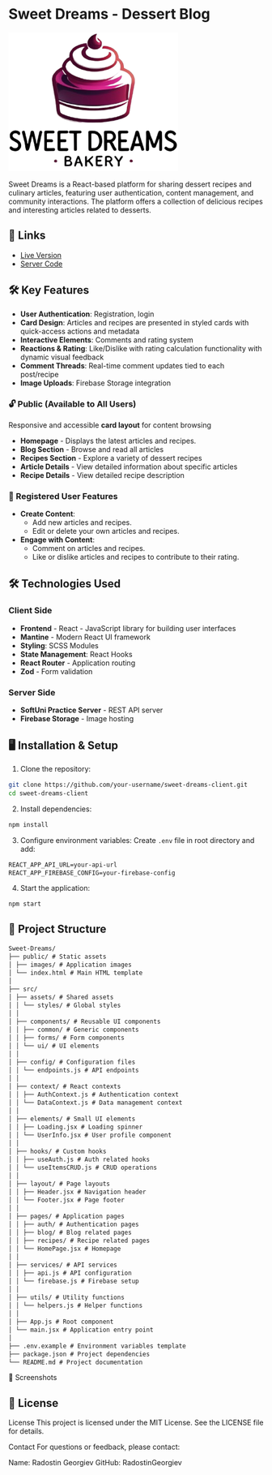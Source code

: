 # Sweet Dreams - Dessert Blog

![Sweet Dreams Logo](/public/images/logo1.png)

Sweet Dreams is a React-based platform for sharing dessert recipes and culinary articles, featuring user authentication, content management, and community interactions. The platform offers a collection of delicious recipes and interesting articles related to desserts.

## 🔗 Links

- [Live Version](https://sweet-dreams-react.netlify.app/)
- [Server Code](https://github.com/RadostinGeorgiev/sweet-dreams-server)

## 🛠 Key Features

- **User Authentication**: Registration, login
- **Card Design**: Articles and recipes are presented in styled cards with quick-access actions and metadata
- **Interactive Elements**: Comments and rating system
- **Reactions & Rating**: Like/Dislike with rating calculation functionality with dynamic visual feedback
- **Comment Threads**: Real-time comment updates tied to each post/recipe
- **Image Uploads**: Firebase Storage integration

### 🔓 Public (Available to All Users)

Responsive and accessible **card layout** for content browsing

- **Homepage** - Displays the latest articles and recipes.
- **Blog Section** - Browse and read all articles
- **Recipes Section** - Explore a variety of dessert recipes
- **Article Details** - View detailed information about specific articles
- **Recipe Details** - View detailed recipe description

### 🔐 Registered User Features

- **Create Content**:
  - Add new articles and recipes.
  - Edit or delete your own articles and recipes.
- **Engage with Content**:
  - Comment on articles and recipes.
  - Like or dislike articles and recipes to contribute to their rating.

## 🛠 Technologies Used

### Client Side

- **Frontend** - React - JavaScript library for building user interfaces
- **Mantine** - Modern React UI framework
- **Styling**: SCSS Modules
- **State Management**: React Hooks
- **React Router** - Application routing
- **Zod** - Form validation

### Server Side

- **SoftUni Practice Server** - REST API server
- **Firebase Storage** - Image hosting

## 🖥 Installation & Setup

1. Clone the repository:

```bash
git clone https://github.com/your-username/sweet-dreams-client.git
cd sweet-dreams-client
```

2. Install dependencies:

```bash
npm install
```

3. Configure environment variables:
   Create `.env` file in root directory and add:

```
REACT_APP_API_URL=your-api-url
REACT_APP_FIREBASE_CONFIG=your-firebase-config
```

4. Start the application:

```bash
npm start
```

## 📂 Project Structure

```
Sweet-Dreams/
├── public/ # Static assets
│ ├── images/ # Application images
│ └── index.html # Main HTML template
│
├── src/
│ ├── assets/ # Shared assets
│ │ └── styles/ # Global styles
│ │
│ ├── components/ # Reusable UI components
│ │ ├── common/ # Generic components
│ │ ├── forms/ # Form components
│ │ └── ui/ # UI elements
│ │
│ ├── config/ # Configuration files
│ │ └── endpoints.js # API endpoints
│ │
│ ├── context/ # React contexts
│ │ ├── AuthContext.js # Authentication context
│ │ └── DataContext.js # Data management context
│ │
│ ├── elements/ # Small UI elements
│ │ ├── Loading.jsx # Loading spinner
│ │ └── UserInfo.jsx # User profile component
│ │
│ ├── hooks/ # Custom hooks
│ │ ├── useAuth.js # Auth related hooks
│ │ └── useItemsCRUD.js # CRUD operations
│ │
│ ├── layout/ # Page layouts
│ │ ├── Header.jsx # Navigation header
│ │ └── Footer.jsx # Page footer
│ │
│ ├── pages/ # Application pages
│ │ ├── auth/ # Authentication pages
│ │ ├── blog/ # Blog related pages
│ │ ├── recipes/ # Recipe related pages
│ │ └── HomePage.jsx # Homepage
│ │
│ ├── services/ # API services
│ │ ├── api.js # API configuration
│ │ └── firebase.js # Firebase setup
│ │
│ ├── utils/ # Utility functions
│ │ └── helpers.js # Helper functions
│ │
│ ├── App.js # Root component
│ └── main.jsx # Application entry point
│
├── .env.example # Environment variables template
├── package.json # Project dependencies
└── README.md # Project documentation
```

📸 Screenshots

## 📝 License

License
This project is licensed under the MIT License. See the LICENSE file for details.

Contact
For questions or feedback, please contact:

Name: Radostin Georgiev
GitHub: RadostinGeorgiev
